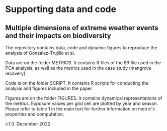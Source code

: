 # Supporting data and code
## Multiple dimensions of extreme weather events and their impacts on biodiversity

The repository contains data, code and dynamic figures to reproduce the analysis of 
González-Trujillo et al. 

Data are on the folder METRICS. It contains R files of the 89 file used in the PCA analysis, as well as 
the metrics used in the case study (mangrove recovery).

Code is on the folder SCRIPT. It contains R scripts for conducting the analysis and figures included in the paper. 

Figures are on the folder FIGURES. It contains dynamical representations of the metrics. Exposure values per grid cell are plotted by
year and season. Please refer to table 1 in the main text for further information on metric's properties and computation.


v.1.0. December 2022
